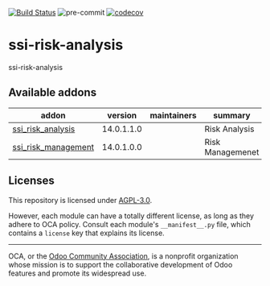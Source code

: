 [![Build Status](https://travis-ci.com/open-synergy/ssi-risk-analysis.svg?branch=14.0)](https://travis-ci.com/open-synergy/ssi-risk-analysis)
![pre-commit](https://github.com/open-synergy/ssi-risk-analysis/actions/workflows/pre-commit.yml/badge.svg)
[![codecov](https://codecov.io/gh/open-synergy/ssi-risk-analysis/branch/14.0/graph/badge.svg)](https://codecov.io/gh/open-synergy/ssi-risk-analysis)

<!-- /!\ do not modify above this line -->

# ssi-risk-analysis

ssi-risk-analysis

<!-- /!\ do not modify below this line -->

<!-- prettier-ignore-start -->

[//]: # (addons)

Available addons
----------------
addon | version | maintainers | summary
--- | --- | --- | ---
[ssi_risk_analysis](ssi_risk_analysis/) | 14.0.1.1.0 |  | Risk Analysis
[ssi_risk_management](ssi_risk_management/) | 14.0.1.0.0 |  | Risk Managemenet

[//]: # (end addons)

<!-- prettier-ignore-end -->

## Licenses

This repository is licensed under [AGPL-3.0](LICENSE).

However, each module can have a totally different license, as long as they adhere to OCA
policy. Consult each module's `__manifest__.py` file, which contains a `license` key
that explains its license.

----

OCA, or the [Odoo Community Association](http://odoo-community.org/), is a nonprofit
organization whose mission is to support the collaborative development of Odoo features
and promote its widespread use.
